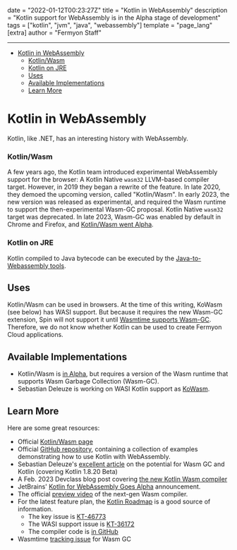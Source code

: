 date = "2022-01-12T00:23:27Z"
title = "Kotlin in WebAssembly"
description = "Kotlin support for WebAssembly is in the Alpha stage of development"
tags = ["kotlin", "jvm", "java", "webassembly"]
template = "page_lang"
[extra]
author = "Fermyon Staff"

---

- [Kotlin in WebAssembly](#kotlin-in-webassembly)
    - [Kotlin/Wasm](#kotlinwasm)
    - [Kotlin on JRE](#kotlin-on-jre)
  - [Uses](#uses)
  - [Available Implementations](#available-implementations)
  - [Learn More](#learn-more)

# Kotlin in WebAssembly

Kotlin, like .NET, has an interesting history with WebAssembly.

### Kotlin/Wasm

A few years ago, the Kotlin team introduced experimental WebAssembly support for the browser: A Kotlin Native `wasm32` LLVM-based compiler target.
However, in 2019 they began a rewrite of the feature.
In late 2020, they demoed the upcoming version, called "Kotlin/Wasm".
In early 2023, the new version was released as experimental, and required the Wasm runtime to support the then-experimental Wasm-GC proposal. Kotlin Native `wasm32` target was deprecated.
In late 2023, Wasm-GC was enabled by default in Chrome and Firefox, and [Kotlin/Wasm went Alpha](https://blog.jetbrains.com/kotlin/2023/12/kotlin-for-webassembly-goes-alpha/).

### Kotlin on JRE

Kotlin compiled to Java bytecode can be executed by the [Java-to-Webassembly tools](/wasm-languages/java).

## Uses

Kotlin/Wasm can be used in browsers.
At the time of this writing, KoWasm (see below) has WASI support. But because it requires the new Wasm-GC extension, Spin will not support it until [Wasmtime supports Wasm-GC](https://github.com/bytecodealliance/wasmtime/issues/5032).
Therefore, we do not know whether Kotlin can be used to create Fermyon Cloud applications.

## Available Implementations

- Kotlin/Wasm is [in Alpha](https://kotlinlang.org/docs/whatsnew-eap.html#new-kotlin-wasm-target), but requires a version of the Wasm runtime that supports Wasm Garbage Collection (Wasm-GC).
- Sebastian Deleuze is working on WASI Kotlin support as [KoWasm](https://github.com/sdeleuze/kowasm).

## Learn More

Here are some great resources:

- Official [Kotlin/Wasm page](https://kotl.in/wasm)
- Official [GitHub repository](https://github.com/Kotlin/kotlin-wasm-examples/), containing a collection of examples demonstrating how to use Kotlin with WebAssembly.
- Sebastian Deleuze's [excellent article](https://seb.deleuze.fr/the-huge-potential-of-kotlin-wasm/) on the potential for Wasm GC and Kotlin (covering Kotlin 1.8.20 Beta)
- A Feb. 2023 Devclass blog post covering [the new Kotlin Wasm compiler](https://devclass.com/2023/02/14/kotlin-debuts-experimental-kotlin-wasm-target-in-new-beta-a-new-approach-to-frontend-development/)
- JetBrains' [Kotlin for WebAssembly Goes Alpha](https://blog.jetbrains.com/kotlin/2023/12/kotlin-for-webassembly-goes-alpha/) announcement.
- The official [preview video](https://www.youtube.com/watch?v=-pqz9sKXatw) of the next-gen Wasm compiler.
- For the latest feature plan, the [Kotlin Roadmap](https://kotlinlang.org/docs/roadmap.html#roadmap-details) is a good source of information.
    - The key issue is [KT-46773](https://youtrack.jetbrains.com/issue/KT-46773?_gl=1*srzlan*_ga*NzQzMDU1MDYwLjE2NDI1NTgwMDE.*_ga_J6T75801PF*MTY0MjU1ODAwMS4xLjEuMTY0MjU1ODAxNC4w&_ga=2.168897505.1369047405.1642558002-743055060.1642558001)
    - The WASI support issue is [KT-36172](https://youtrack.jetbrains.com/issue/KT-36172/Support-WASI)
    - The compiler code is [in GitHub](https://github.com/JetBrains/kotlin/tree/master/compiler/ir/backend.wasm/src/org/jetbrains/kotlin/backend/wasm)
- Wasmtime [tracking issue](https://github.com/bytecodealliance/wasmtime/issues/5032) for Wasm GC
